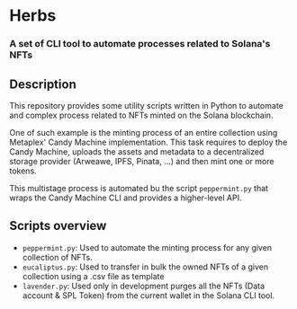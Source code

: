 # Herbs

### A set of CLI tool to automate processes related to Solana's NFTs

## Description

This repository provides some utility scripts written in Python to automate and complex process related to NFTs minted on the Solana blockchain.

One of such example is the minting process of an entire collection using Metaplex' Candy Machine implementation. This task requires to deploy the Candy Machine, uploads the assets and metadata to a decentralized storage provider (Arweawe, IPFS, Pinata, ...) and then mint one or more tokens.

This multistage process is automated bu the script `peppermint.py` that wraps the Candy Machine CLI and provides a higher-level API.

## Scripts overview

- `peppermint.py`: Used to automate the minting process for any given collection of NFTs.
- `eucaliptus.py`: Used to transfer in bulk the owned NFTs of a given collection using a .csv file as template
- `lavender.py`: Used only in development purges all the NFTs (Data account & SPL Token) from the current wallet in the Solana CLI tool.
